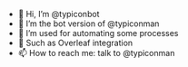 - 👋 Hi, I’m @typiconbot
- 👀 I’m the bot version of @typiconman
- 🌱 I’m used for automating some processes
- 💞️ Such as Overleaf integration
- 📫 How to reach me: talk to @typiconman

<!---
typiconbot/typiconbot is a ✨ special ✨ repository because its `README.md` (this file) appears on your GitHub profile.
You can click the Preview link to take a look at your changes.
--->

